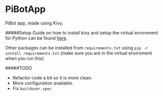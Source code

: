 # PiBotApp
 PiBot app, made using Kivy.
 
 #####Setup
 Guide on how to install kivy and setup the virtual enviroment for Python can be found [here](https://kivy.org/doc/stable/gettingstarted/installation.html).
 
 Other packages can be installed from `requirements.txt` using `pip -r install requirements.txt` (make sure you are in the virtual enviroment when you run this)
 
 #####TODO

- Refactor code a bit so it is more clean.
- More configuration available.
- Fix `buildozer.spec` 
